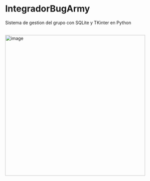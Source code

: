  # IntegradorBugArmy
Sistema de gestion del grupo con SQLite y TKinter en Python

</br>
<img width="449" alt="image" src="https://github.com/chimydevs/IntegradorBugArmy/assets/79487697/2cd299ad-0a7b-43c0-bfae-e75e48f974c7">
